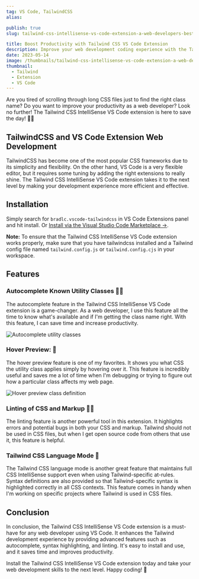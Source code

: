 ```yaml
---
tag: VS Code, TailwindCSS
alias:

publish: true
slug: tailwind-css-intellisense-vs-code-extension-a-web-developers-best-friend

title: Boost Productivity with Tailwind CSS VS Code Extension
description: Improve your web development coding experience with the Tailwind CSS IntelliSense VS Code extension. Autocomplete, hover preview, and more.
date: 2023-05-14
image: /thumbnails/tailwind-css-intellisense-vs-code-extension-a-web-developers-best-friend.png
thumbnail:
  - Tailwind
  - Extension
  - VS Code
---
```


Are you tired of scrolling through long CSS files just to find the right class name? Do you want to improve your productivity as a web developer? Look no further! The Tailwind CSS IntelliSense VS Code extension is here to save the day! 🦸‍♂️

## TailwindCSS and VS Code Extension Web Development

TailwindCSS has become one of the most popular CSS frameworks due to its simplicity and flexibility. On the other hand, VS Code is a very flexible editor, but it requires some tuning by adding the right extensions to really shine. The Tailwind CSS IntelliSense VS Code extension takes it to the next level by making your development experience more efficient and effective.

## Installation

Simply search for `bradlc.vscode-tailwindcss` in VS Code Extensions panel and hit install. Or [Install via the Visual Studio Code Marketplace →](https://marketplace.visualstudio.com/items?itemName=bradlc.vscode-tailwindcss).

**Note:** To ensure that the Tailwind CSS IntelliSense VS Code extension works properly, make sure that you have tailwindcss installed and a Tailwind config file named `tailwind.config.js` or `tailwind.config.cjs` in your workspace.

## Features

### Autocomplete Known Utility Classes 🕵️‍♀️

The autocomplete feature in the Tailwind CSS IntelliSense VS Code extension is a game-changer. As a web developer, I use this feature all the time to know what's available and if I'm getting the class name right. With this feature, I can save time and increase productivity.

![Autocomplete utility classes](/assets/20230514090041.png)

### Hover Preview: 👀

The hover preview feature is one of my favorites. It shows you what CSS the utility class applies simply by hovering over it. This feature is incredibly useful and saves me a lot of time when I'm debugging or trying to figure out how a particular class affects my web page.

![Hover preview class definition](/assets/20230514090205.png)

### Linting of CSS and Markup 👨‍💻

The linting feature is another powerful tool in this extension. It highlights errors and potential bugs in both your CSS and markup. Tailwind should not be used in CSS files, but when I get open source code from others that use it, this feature is helpful.

### Tailwind CSS Language Mode 📝

The Tailwind CSS language mode is another great feature that maintains full CSS IntelliSense support even when using Tailwind-specific at-rules. Syntax definitions are also provided so that Tailwind-specific syntax is highlighted correctly in all CSS contexts. This feature comes in handy when I'm working on specific projects where Tailwind is used in CSS files.

## Conclusion

In conclusion, the Tailwind CSS IntelliSense VS Code extension is a must-have for any web developer using VS Code. It enhances the Tailwind development experience by providing advanced features such as autocomplete, syntax highlighting, and linting. It's easy to install and use, and it saves time and improves productivity.

Install the Tailwind CSS IntelliSense VS Code extension today and take your web development skills to the next level. Happy coding! 🚀

